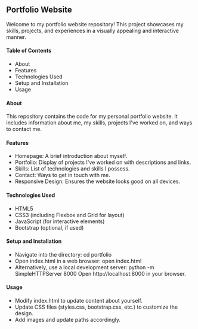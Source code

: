 ## Portfolio Website
Welcome to my portfolio website repository! This project showcases my skills, projects, and experiences in a visually appealing and interactive manner.

#### Table of Contents
- About
- Features
- Technologies Used
- Setup and Installation
- Usage
#### About
This repository contains the code for my personal portfolio website. It includes information about me, my skills, projects I've worked on, and ways to contact me.

#### Features
- Homepage: A brief introduction about myself.
- Portfolio: Display of projects I've worked on with descriptions and links.
- Skills: List of technologies and skills I possess.
- Contact: Ways to get in touch with me.
- Responsive Design: Ensures the website looks good on all devices.
#### Technologies Used
- HTML5
- CSS3 (including Flexbox and Grid for layout)
- JavaScript (for interactive elements)
- Bootstrap (optional, if used)
#### Setup and Installation
- Navigate into the directory:
cd portfolio
- Open index.html in a web browser:
open index.html
- Alternatively, use a local development server:
python -m SimpleHTTPServer 8000
Open http://localhost:8000 in your browser.

#### Usage
- Modify index.html to update content about yourself.
- Update CSS files (styles.css, bootstrap.css, etc.) to customize the design.
- Add images and update paths accordingly.



